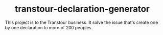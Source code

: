 <h1 align="center">transtour-declaration-generator</h1>

<p>This project is to the Transtour business. It solve the issue that's create one by one declaration to more of 200 peoples.</p>
